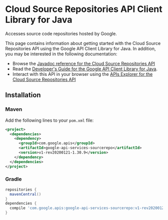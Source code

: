 # Cloud Source Repositories API Client Library for Java

Accesses source code repositories hosted by Google.

This page contains information about getting started with the Cloud Source Repositories API
using the Google API Client Library for Java. In addition, you may be interested
in the following documentation:

* Browse the [Javadoc reference for the Cloud Source Repositories API][javadoc]
* Read the [Developer's Guide for the Google API Client Library for Java][google-api-client].
* Interact with this API in your browser using the [APIs Explorer for the Cloud Source Repositories API][api-explorer]

## Installation

### Maven

Add the following lines to your `pom.xml` file:

```xml
<project>
  <dependencies>
    <dependency>
      <groupId>com.google.apis</groupId>
      <artifactId>google-api-services-sourcerepo</artifactId>
      <version>v1-rev20200121-1.30.9</version>
    </dependency>
  </dependencies>
</project>
```

### Gradle

```gradle
repositories {
  mavenCentral()
}
dependencies {
  compile 'com.google.apis:google-api-services-sourcerepo:v1-rev20200121-1.30.9'
}
```

[javadoc]: https://googleapis.dev/java/google-api-services-sourcerepo/latest/index.html
[google-api-client]: https://github.com/googleapis/google-api-java-client/
[api-explorer]: https://developers.google.com/apis-explorer/#p/sourcerepo/v1/
